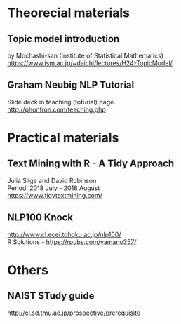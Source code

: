 
# Theorecial materials
## Topic model introduction
by Mochashi-san (Institute of Statistical Mathematics)  
https://www.ism.ac.jp/~daichi/lectures/H24-TopicModel/  

## Graham Neubig NLP Tutorial  
Slide deck in teaching (toturial) page.     
http://phontron.com/teaching.php  

# Practical materials
## Text Mining with R - A Tidy Approach  
Julia Silge and David Robinson   
Period: 2018 July - 2018 August  
https://www.tidytextmining.com/  

## NLP100 Knock  
http://www.cl.ecei.tohoku.ac.jp/nlp100/  
R Solutions - https://rpubs.com/yamano357/  

# Others  
## NAIST STudy guide  
http://cl.sd.tmu.ac.jp/prospective/prerequisite  
